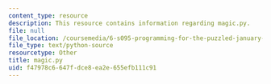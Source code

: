 ```yaml
---
content_type: resource
description: This resource contains information regarding magic.py.
file: null
file_location: /coursemedia/6-s095-programming-for-the-puzzled-january-iap-2018/f47978c6647fdce8ea2e655efb111c91_magic.py
file_type: text/python-source
resourcetype: Other
title: magic.py
uid: f47978c6-647f-dce8-ea2e-655efb111c91
---
```


